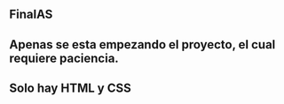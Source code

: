 ## FinalAS
## Apenas se esta empezando el proyecto, el cual requiere paciencia.
## Solo hay HTML y CSS 
